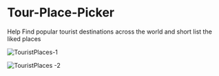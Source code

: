 # Tour-Place-Picker
Help Find popular tourist destinations across the world and short list the liked places



![TouristPlaces-1](https://github.com/user-attachments/assets/e8427b62-f34e-4987-a734-ddc4e4d42496)


![TouristPlaces -2](https://github.com/user-attachments/assets/9b523231-63b6-4f6c-92ab-92df2fec0d6b)

